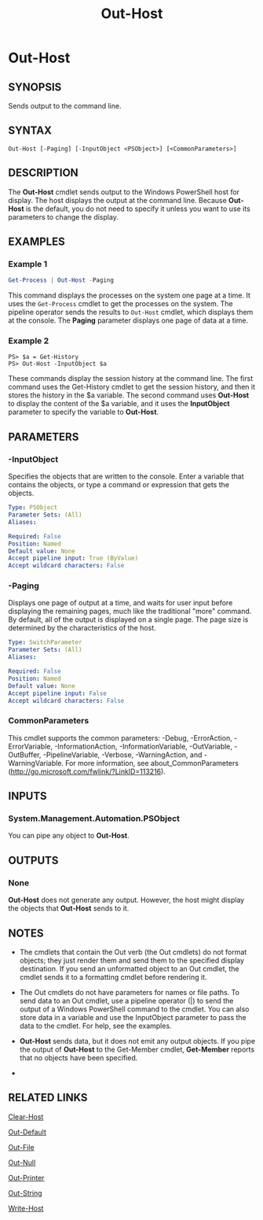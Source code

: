 ﻿---
ms.date:  06/09/2017
schema:  2.0.0
locale:  en-us
keywords:  powershell,cmdlet
online version:  http://go.microsoft.com/fwlink/?LinkID=113365
external help file:  System.Management.Automation.dll-Help.xml
title:  Out-Host
---
# Out-Host

## SYNOPSIS

Sends output to the command line.

## SYNTAX

```
Out-Host [-Paging] [-InputObject <PSObject>] [<CommonParameters>]
```

## DESCRIPTION

The **Out-Host** cmdlet sends output to the Windows PowerShell host for display.
The host displays the output at the command line.
Because **Out-Host** is the default, you do not need to specify it unless you want to use its parameters to change the display.

## EXAMPLES

### Example 1
```powershell
Get-Process | Out-Host -Paging
```

This command displays the processes on the system one page at a time.
It uses the `Get-Process` cmdlet to get the processes on the system.
The pipeline operator sends the results to `Out-Host` cmdlet, which displays them at the console.
The **Paging** parameter displays one page of data at a time.

### Example 2

```
PS> $a = Get-History
PS> Out-Host -InputObject $a
```

These commands display the session history at the command line.
The first command uses the Get-History cmdlet to get the session history, and then it stores the history in the $a variable.
The second command uses **Out-Host** to display the content of the $a variable, and it uses the **InputObject** parameter to specify the variable to **Out-Host**.

## PARAMETERS

### -InputObject

Specifies the objects that are written to the console.
Enter a variable that contains the objects, or type a command or expression that gets the objects.

```yaml
Type: PSObject
Parameter Sets: (All)
Aliases:

Required: False
Position: Named
Default value: None
Accept pipeline input: True (ByValue)
Accept wildcard characters: False
```

### -Paging

Displays one page of output at a time, and waits for user input before displaying the remaining pages, much like the traditional "more" command.
By default, all of the output is displayed on a single page.
The page size is determined by the characteristics of the host.

```yaml
Type: SwitchParameter
Parameter Sets: (All)
Aliases:

Required: False
Position: Named
Default value: None
Accept pipeline input: False
Accept wildcard characters: False
```

### CommonParameters

This cmdlet supports the common parameters: -Debug, -ErrorAction, -ErrorVariable, -InformationAction, -InformationVariable, -OutVariable, -OutBuffer, -PipelineVariable, -Verbose, -WarningAction, and -WarningVariable. For more information, see about_CommonParameters (http://go.microsoft.com/fwlink/?LinkID=113216).

## INPUTS

### System.Management.Automation.PSObject

You can pipe any object to **Out-Host**.

## OUTPUTS

### None

**Out-Host** does not generate any output.
However, the host might display the objects that **Out-Host** sends to it.

## NOTES

- The cmdlets that contain the Out verb (the Out cmdlets) do not format objects; they just render them and send them to the specified display destination. If you send an unformatted object to an Out cmdlet, the cmdlet sends it to a formatting cmdlet before rendering it.
- The Out cmdlets do not have parameters for names or file paths. To send data to an Out cmdlet, use a pipeline operator (|) to send the output of a Windows PowerShell command to the cmdlet. You can also store data in a variable and use the InputObject parameter to pass the data to the cmdlet. For help, see the examples.
- **Out-Host** sends data, but it does not emit any output objects. If you pipe the output of **Out-Host** to the Get-Member cmdlet, **Get-Member** reports that no objects have been specified.

- 

## RELATED LINKS

[Clear-Host](Functions/Clear-Host.md)

[Out-Default](Out-Default.md)

[Out-File](../Microsoft.PowerShell.Utility/Out-File.md)

[Out-Null](Out-Null.md)

[Out-Printer](../Microsoft.PowerShell.Utility/Out-Printer.md)

[Out-String](../Microsoft.PowerShell.Utility/Out-String.md)

[Write-Host](../Microsoft.PowerShell.Utility/Write-Host.md)